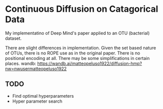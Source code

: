 # Continuous Diffusion on Catagorical Data
My implementatino of Deep Mind's paper applied to an OTU (bacterial) dataset.
 
There are slight differences in implementation. Given the set based nature of OTUs, there is no ROPE use as in the original paper. There is no positional encoding at all. There may be some simplifications in certain places.
wandb: https://wandb.ai/matteopeluso1922/diffusion-hmp?nw=nwusermatteopeluso1922

## TODO
- Find optimal hyperparameters
- Hyper parameter search
